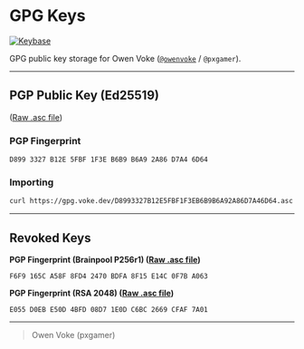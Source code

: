 # GPG Keys

[![Keybase](https://img.shields.io/badge/keybase-@pxgamer-4c8eff.svg?style=flat-square)](https://keybase.io/pxgamer)

GPG public key storage for Owen Voke ([`@owenvoke`](https://github.com/owenvoke) / `@pxgamer`).

-----------------------

## PGP Public Key (Ed25519)

([Raw .asc file](D8993327B12E5FBF1F3EB6B9B6A92A86D7A46D64.asc))

### PGP Fingerprint

```text
D899 3327 B12E 5FBF 1F3E B6B9 B6A9 2A86 D7A4 6D64
```

### Importing

```sh
curl https://gpg.voke.dev/D8993327B12E5FBF1F3EB6B9B6A92A86D7A46D64.asc | gpg --import
```

-----------------------

## Revoked Keys

**PGP Fingerprint (Brainpool P256r1) ([Raw .asc file](F6F9165CA58F8FD42470BDFA8F15E14C0F7BA063.asc))**

```text
F6F9 165C A58F 8FD4 2470 BDFA 8F15 E14C 0F7B A063
```

**PGP Fingerprint (RSA 2048) ([Raw .asc file](E055D0EBE50D4BFD08D71E0DC6BC2669CFAF7A01.asc))**

```text
E055 D0EB E50D 4BFD 08D7 1E0D C6BC 2669 CFAF 7A01
```

-----------------------

> Owen Voke (pxgamer)
